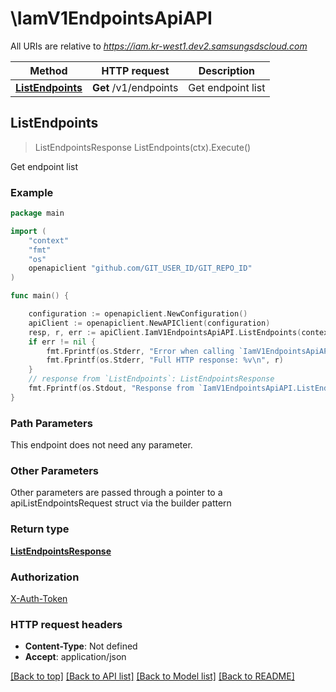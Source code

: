 # \IamV1EndpointsApiAPI

All URIs are relative to *https://iam.kr-west1.dev2.samsungsdscloud.com*

Method | HTTP request | Description
------------- | ------------- | -------------
[**ListEndpoints**](IamV1EndpointsApiAPI.md#ListEndpoints) | **Get** /v1/endpoints | Get endpoint list



## ListEndpoints

> ListEndpointsResponse ListEndpoints(ctx).Execute()

Get endpoint list



### Example

```go
package main

import (
	"context"
	"fmt"
	"os"
	openapiclient "github.com/GIT_USER_ID/GIT_REPO_ID"
)

func main() {

	configuration := openapiclient.NewConfiguration()
	apiClient := openapiclient.NewAPIClient(configuration)
	resp, r, err := apiClient.IamV1EndpointsApiAPI.ListEndpoints(context.Background()).Execute()
	if err != nil {
		fmt.Fprintf(os.Stderr, "Error when calling `IamV1EndpointsApiAPI.ListEndpoints``: %v\n", err)
		fmt.Fprintf(os.Stderr, "Full HTTP response: %v\n", r)
	}
	// response from `ListEndpoints`: ListEndpointsResponse
	fmt.Fprintf(os.Stdout, "Response from `IamV1EndpointsApiAPI.ListEndpoints`: %v\n", resp)
}
```

### Path Parameters

This endpoint does not need any parameter.

### Other Parameters

Other parameters are passed through a pointer to a apiListEndpointsRequest struct via the builder pattern


### Return type

[**ListEndpointsResponse**](ListEndpointsResponse.md)

### Authorization

[X-Auth-Token](../README.md#X-Auth-Token)

### HTTP request headers

- **Content-Type**: Not defined
- **Accept**: application/json

[[Back to top]](#) [[Back to API list]](../README.md#documentation-for-api-endpoints)
[[Back to Model list]](../README.md#documentation-for-models)
[[Back to README]](../README.md)

